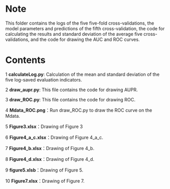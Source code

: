 # Note

This folder contains the logs of the five five-fold cross-validations, the model parameters and predictions of the fifth cross-validation, the code for calculating the results and standard deviation of the average five cross-validations, and the code for drawing the AUC and ROC curves.

# Contents
1 **calculateLog.py**: Calculation of the mean and standard deviation of the five log-saved evaluation indicators.

2 **draw_aupr.py**: This file contains the code for drawing AUPR.

3 **draw_ROC.py**: This file contains the code for drawing ROC.

4 **Mdata_ROC.png**：Run draw_ROC.py to draw the ROC curve on the Mdata.

5 **Figure3.xlsx**：Drawing of Figure 3

6 **Figure4_a_c.xlsx**：Drawing of Figure 4_a_c.

7 **Figure4_b.xlsx**：Drawing of Figure 4_b.

8 **Figure4_d.xlsx**：Drawing of Figure 4_d.

9 **figure5.xlsb**：Drawing of Figure 5.

10 **Figure7.xlsx**：Drawing of Figure 7.

